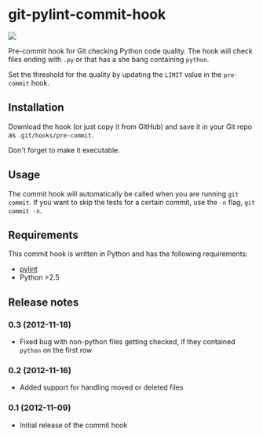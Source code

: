 git-pylint-commit-hook
======================

<a href='https://travis-ci.org/sebdah/git-pylint-commit-hook'><img src='https://secure.travis-ci.org/sebdah/git-pylint-commit-hook.png?branch=master'></a>

Pre-commit hook for Git checking Python code quality. The hook will check files ending with `.py` or that has a she bang containing `python`.

Set the threshold for the quality by updating the `LIMIT` value in the `pre-commit` hook.

Installation
------------

Download the hook (or just copy it from GitHub) and save it in your Git repo as `.git/hooks/pre-commit`.

Don't forget to make it executable.


Usage
------

The commit hook will automatically be called when you are running `git commit`. If you want to skip the tests for a certain commit, use the `-n` flag, `git commit -n`.  


Requirements
------------

This commit hook is written in Python and has the following requirements:

- [pylint](http://www.logilab.org/857)
- Python >2.5


Release notes
-------------

### 0.3 (2012-11-18)

- Fixed bug with non-python files getting checked, if they contained `python` on the first row

### 0.2 (2012-11-16)

- Added support for handling moved or deleted files

### 0.1 (2012-11-09)

 - Initial release of the commit hook
